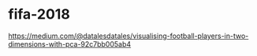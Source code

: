 # fifa-2018
https://medium.com/@datalesdatales/visualising-football-players-in-two-dimensions-with-pca-92c7bb005ab4
